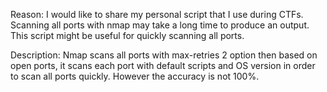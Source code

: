 Reason:
I would like to share my personal script that I use during CTFs. Scanning all ports with nmap may take a long time to produce an output. This script might be useful for quickly scanning all ports.


Description:
Nmap scans all ports with max-retries 2 option then based on open ports, it scans each port with default scripts and OS version in order to scan all ports quickly. However the accuracy is not 100%.
